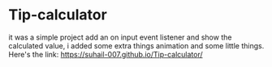 # Tip-calculator 
it was a simple project add an on input event listener and show the calculated value,
i added some extra things animation and some little things.
Here's the link: https://suhail-007.github.io/Tip-calculator/
